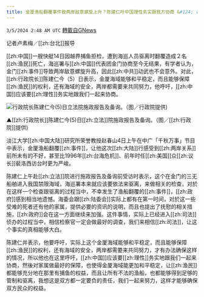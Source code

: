 ```yaml
---
title: 金厦渔船翻覆事件致两岸敌意螺旋上升？陈建仁吁中国理性务实跟我方协商 &#124; 政治 &#124; 三立新闻网  SETN.COM
---
```

`3/5/2024 2:48 AM UTC` [轉載自GNews](https://gnews.org/articles/2365492)

记者卢素梅／[[zh:台北]]报导

[[zh:中国]]一艘快艇14日因越界捕鱼拒检，遭到海巡人员驱离时翻覆造成２名[[zh:渔民]]死亡，海巡署与[[zh:中国]]代表团金门协商至今无结果，有学者认为，金门[[zh:事件]]导致两岸敌意螺旋升高，因此[[zh:中共]]动武也不会意外。对此，[[zh:行政院长]]陈建仁今（5）日表示，金厦海域能够和平稳定，而且能够保障[[zh:渔民]]的权利，还有海域的安全，两岸都需要来共同努力，他呼吁，[[zh:中国]]应该要[[zh:理性]]务实地跟我们一起来协商。

![行政院长陈建仁今(5)日立法院施政报告及备询。（图／行政院提供)](https://attach.setn.com/newsimages/2024/03/05/4555586-PH.jpg "行政院长陈建仁今(5)日立法院施政报告及备询。（图／行政院提供)")

▲[[zh:行政院长]]陈建仁今(5)日[[zh:立法]]院施政报告及备询。（图／[[zh:行政院]]提供)

淡江大学[[zh:中国大陆]]研究所荣誉教授赵春山4日上午在中广「千秋万事」节目中表示，金厦渔船翻覆[[zh:事件]]，让他这次[[zh:大陆]]行感受到[[zh:两岸关系]]前所未有的不好，甚至比1996年[[zh:台海危机]]、前年时任[[zh:美国]]众[[zh:议长]]裴洛西访台时更为严峻。 

陈建仁上午赴[[zh:立法]]院进行施政报告及备询前受访时表示，这个在金门的三无船舶进入我国禁限海域，海巡署本来就应该要依法来驱离，来做相关的检查，对於在这样一个检查跟驱离的过程当中，不幸发生了渔船翻覆的[[zh:事件]]，[[zh:政府]]感到相当地遗憾。海委会跟[[zh:陆委会]]实际上都有在第一时间，对於这一些受难的死者还有他的家属，提供必要的资讯的说明，而且也提出了抚慰的相关措施，[[zh:政府]]会在这一方面继续来加强。这件事情，实际上已经进入[[zh:司法]]侦办的过程当中，相信检察官一定会做最好的调查，我们来相信[[zh:司法]]，让这个事实的真相能够大白。

陈建仁并表示，他要呼吁，实际上这个金厦海域能够和平稳定，而且能够保障[[zh:渔民]]的权利，还有海域的安全，两岸都需要来共同努力，才有办法确保这样的情况，所以他也在这里呼吁，[[zh:中国]]应该要[[zh:理性]]务实地跟我们一起来协商，然後对家属做最好的保障，也使得金厦海域能更加和平稳定，让[[zh:渔民]]都能够充分地在那里有捕鱼的权益，而且让所有不法的渔船，也都能够得到足够的管制和驱离，我想这是双方都一定要负的责任，我们一起来努力，这样才能够确保双方民众的权益。
